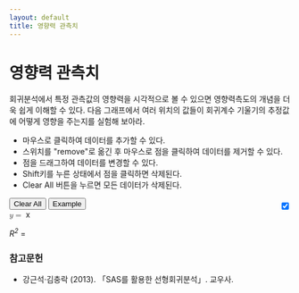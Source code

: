 ```yaml
---
layout: default
title: 영향력 관측치
---
```


# 영향력 관측치

회귀분석에서 특정 관측값의 영향력을 시각적으로 볼 수 있으면 영향력측도의
개념을 더욱 쉽게 이해할 수 있다. 다음 그래프에서 여러 위치의 값들이 회귀계수
기울기의 추정값에 어떻게 영향을 주는지를 실험해 보아라.

- 마우스로 클릭하여 데이터를 추가할 수 있다.
- 스위치를 "remove"로 옮긴 후 마우스로 점을 클릭하여 데이터를 제거할 수 있다.
- 점을 드래그하여 데이터를 변경할 수 있다.
- Shift키를 누른 상태에서 점을 클릭하면 삭제된다.
- Clear All 버튼을 누르면 모든 데이터가 삭제된다.


<link rel="stylesheet" href="http://olance.github.io/jQuery-switchButton/jquery.switchButton.css">
<script src="http://olance.github.io/jQuery-switchButton/jquery.switchButton.js"></script>

<div style="width:100%">
<button type="button" onclick="clearAll()">Clear All</button>
<button type="button" onclick="exampleDataset()">Example</button>

<div style="display: inline-block; position: relative; top:5px; float: right;">
	<input type="checkbox" name="add" value="1" checked>
</div>


<script type="text/javascript">
$("input[name=add]").switchButton({
	on_label: 'add',
		off_label: 'remove'
});
</script>

<div id="plot"></div>

<math xmlns="http://www.w3.org/1998/Math/MathML">
	<mi>y</mi>
	<mo>=</mo>
	<span id="intercept"></span>
	<span id="slope"></span>
	<mi>x</mi>
</math>


<i>R<sup>2</sup></i> = <span id="rsquared"></span>



<div>

<script src="regression.js" type="text/javascript"></script>



### 참고문헌

- 강근석·김충락 (2013). 「SAS를 활용한 선형회귀분석」. 교우사.

